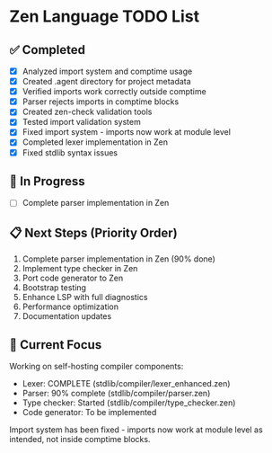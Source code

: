 # Zen Language TODO List

## ✅ Completed
- [x] Analyzed import system and comptime usage
- [x] Created .agent directory for project metadata
- [x] Verified imports work correctly outside comptime
- [x] Parser rejects imports in comptime blocks
- [x] Created zen-check validation tools
- [x] Tested import validation system
- [x] Fixed import system - imports now work at module level
- [x] Completed lexer implementation in Zen
- [x] Fixed stdlib syntax issues

## 🚧 In Progress
- [ ] Complete parser implementation in Zen

## 📋 Next Steps (Priority Order)
1. Complete parser implementation in Zen (90% done)
2. Implement type checker in Zen
3. Port code generator to Zen
4. Bootstrap testing
5. Enhance LSP with full diagnostics
6. Performance optimization
7. Documentation updates

## 🎯 Current Focus
Working on self-hosting compiler components:
- Lexer: COMPLETE (stdlib/compiler/lexer_enhanced.zen)
- Parser: 90% complete (stdlib/compiler/parser.zen)
- Type checker: Started (stdlib/compiler/type_checker.zen)
- Code generator: To be implemented

Import system has been fixed - imports now work at module level as intended,
not inside comptime blocks.
